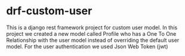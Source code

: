 # drf-custom-user
This is a django rest framework project for custom user model.
In this project we created a new model called Profile who has a One To One Relationship with the user model instead of overriding the default user model.
For the user authentication we used Json Web Token (jwt)
